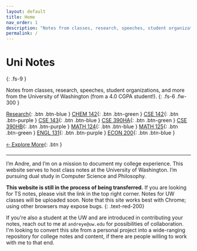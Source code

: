 ```yaml
---
layout: default
title: Home
nav_order: 1
description: "Notes from classes, research, speeches, student organizations, and more from the University of Washington."
permalink: /
---
```


# Uni Notes
{: .fs-9 }

Notes from classes, research, speeches, student organizations, and more from the University of Washington (from a 4.0 CGPA student!).
{: .fs-6 .fw-300 }

[Research](https://andre-ye.github.io/uni/docs/research){: .btn .btn-blue }
[CHEM 142](https://andre-ye.github.io/uni/docs/nsciences/chem-142){: .btn .btn-green }
[CSE 142](https://andre-ye.github.io/uni/docs/cs/cse-142){: .btn .btn-purple }
[CSE 143](https://andre-ye.github.io/uni/docs/cs/cse-143){: .btn .btn-blue }
[CSE 390HA](https://andre-ye.github.io/uni/docs/cs/cse-390ha){: .btn .btn-green }
[CSE 390HB](https://andre-ye.github.io/uni/docs/cs/cse-390hb){: .btn .btn-purple }
[MATH 124](https://andre-ye.github.io/uni/docs/math/math-124){: .btn .btn-blue }
[MATH 125](https://andre-ye.github.io/uni/docs/math/math-125){: .btn .btn-green }
[ENGL 131](https://andre-ye.github.io/uni/docs/eng/engl-131){: .btn .btn-purple }
[ECON 200](https://andre-ye.github.io/uni/docs/business/econ-200){: .btn .btn-blue }

[🡠 Explore More](){: .btn }

<!-- [Get started now](#getting-started){: .btn .btn-primary .fs-5 .mb-4 .mb-md-0 .mr-2 } -->

---

I’m Andre, and I’m on a mission to document my college experience. This website serves to host class notes at the University of Washington. I’m pursuing dual study in Computer Science and Philosophy.

**This website is still in the process of being transferred.** If you are looking for TS notes, please visit the link in the top right corner. Notes for UW classes will be uploaded soon. Note that this site works best with Chrome; using other browsers may expose bugs.
{: .text-red-200}

If you're also a student at the UW and are introduced in contributing your notes, reach out to me at `andreye@uw.edu` for possibilities of collaboration. I'm looking to convert this site from a personal project into a wide-ranging repository for college notes and content, if there are people willing to work with me to that end.
